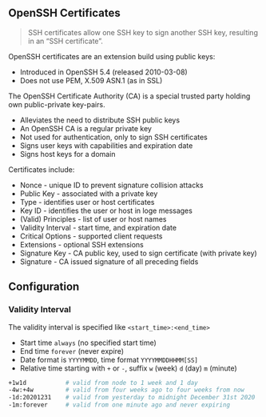 ## OpenSSH Certificates

> SSH certificates allow one SSH key to sign another SSH key, resulting in 
> an “SSH certificate”.

OpenSSH certificates are an extension build using public keys:

* Introduced in OpenSSH 5.4 (released 2010-03-08)
* Does not use PEM, X.509 ASN.1 (as in SSL)

The OpenSSH Certificate Authority (CA) is a special trusted party holding own
public-private key-pairs. 

* Alleviates the need to distribute SSH public keys
* An OpenSSH CA is a regular private key
* Not used for authentication, only to sign SSH certificates
* Signs user keys with capabilities and expiration date
* Signs host keys for a domain

Certificates include:

* Nonce - unique ID to prevent signature collision attacks
* Public Key - associated with a private key
* Type - identifies user or host certificates
* Key ID - identifies the user or host in loge messages
* (Valid) Principles - list of user or host names
* Validity Interval - start time, and expiration date
* Critical Options - supported client requests
* Extensions - optional SSH extensions
* Signature Key - CA public key, used to sign certificate (with private key)
* Signature - CA issued signature of all preceding fields

## Configuration


### Validity Interval

The validity interval is specified like `<start_time>:<end_time>`

* Start time `always` (no specified start time)
* End time `forever` (never expire)
* Date format is `YYYYMMDD`, time format `YYYYMMDDHHMM[SS]`
* Relative time starting with `+` or `-`, suffix `w` (week) `d` (day) `m`
  (minute)

```bash
+1w1d           # valid from node to 1 week and 1 day
-4w:+4w         # valid from four weeks ago to four weeks from now
-1d:20201231    # valid from yesterday to midnight December 31st 2020
-1m:forever     # valid from one minute ago and never expiring
```

